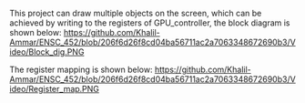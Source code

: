 This project can draw multiple objects on the screen, which can be achieved by writing to the registers of GPU_controller, the block diagram is shown below:
https://github.com/Khalil-Ammar/ENSC_452/blob/206f6d26f8cd04ba56711ac2a7063348672690b3/Video/Block_dig.PNG

The register mapping is shown below:
https://github.com/Khalil-Ammar/ENSC_452/blob/206f6d26f8cd04ba56711ac2a7063348672690b3/Video/Register_map.PNG
